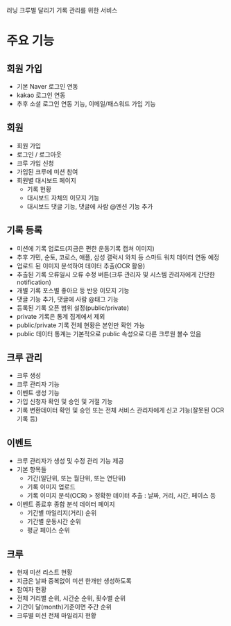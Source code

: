 러닝 크루별 달리기 기록 관리를 위한 서비스

# 주요 기능
## 회원 가입
- 기본 Naver 로그인 연동
- kakao 로그인 연동
- 추후 소셜 로그인 연동 기능, 이메일/패스워드 가입 기능

## 회원
- 회원 가입
- 로그인 / 로그아웃
- 크루 가입 신청
- 가입된 크루에 미션 참여
- 회원별 대시보드 페이지
    - 기록 현황
    - 대시보드 자체의 이모지 기능
    - 대시보드 댓글 기능, 댓글에 사람 @멘션 기능 추가

## 기록 등록
- 미션에 기록 업로드(지금은 편한 운동기록 캡쳐 이미지)
- 추후 가민, 순토, 코로스, 애플, 삼성 갤럭시 와치 등 스마트 워치 데이터 연동 예정
- 업로드 된 이미지 분석하여 데이터 추출(OCR 활용)
- 추출된 기록 오류일시 오류 수정 버튼(크루 관리자 및 시스템 관리자에게 간단한 notification)
- 개별 기록 포스별 좋아요 등 반응 이모지 기능 
- 댓글 기능 추가, 댓글에 사람 @태그 기능
- 등록된 기록 오픈 범위 설정(public/private)
- private 기록은 통계 집계에서 제외
- public/private 기록 전체 현황은 본인만 확인 가능
- public 데이터 통계는 기본적으로 public 속성으로 다른 크루원 볼수 있음

## 크루 관리
- 크루 생성
- 크루 관리자 기능
- 이벤트 생성 기능
- 가입 신청자 확인 및 승인 및 거절 기능
- 기록 변환데이터 확인 및 승인 또는 전체 서비스 관리자에게 신고 기능(잘못된 OCR 기록 등)

## 이벤트
- 크루 관리자가 생성 및 수정 관리 기능 제공
- 기본 항목들
    - 기간(일단위, 또는 월단위, 또는 연단위)
    - 기록 이미지 업로드
    - 기록 이미지 분석(OCR) > 정확한 데이터 추출 : 날짜, 거리, 시간, 페이스 등
- 이벤트 종료후 종합 분석 데이터 페이지 
    - 기간별 마일리지(거리) 순위
    - 기간별 운동시간 순위 
    - 평균 페이스 순위

## 크루 
- 현재 미션 리스트 현황
- 지금은 날짜 중복없이 미션 한개만 생성하도록 
- 참여자 현황
- 전체 거리별 순위, 시간순 순위, 횟수별 순위
- 기간이 달(month)기준이면 주간 순위
- 크루별 미션 전체 마일리지 현황

